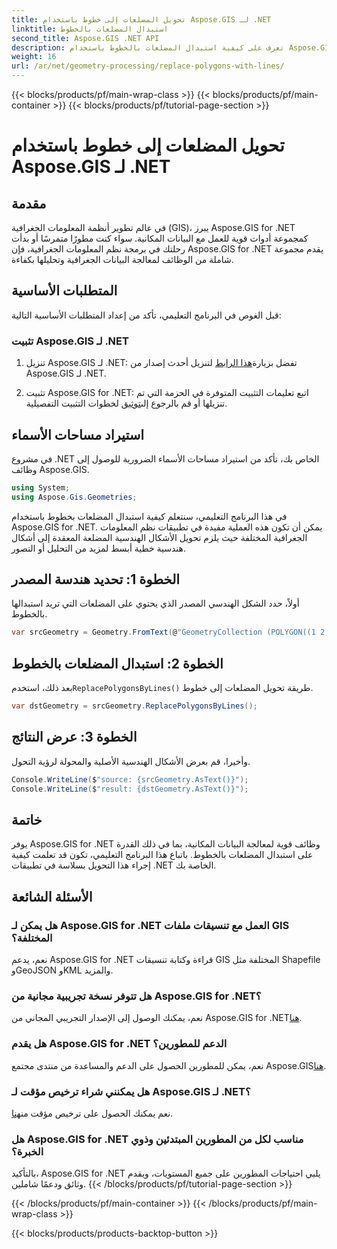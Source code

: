 ```yaml
---
title: تحويل المضلعات إلى خطوط باستخدام Aspose.GIS لـ .NET
linktitle: استبدال المضلعات بالخطوط
second_title: Aspose.GIS .NET API
description: تعرف على كيفية استبدال المضلعات بالخطوط باستخدام Aspose.GIS لـ .NET. عزز مهاراتك في التعامل مع بيانات نظم المعلومات الجغرافية دون عناء.
weight: 16
url: /ar/net/geometry-processing/replace-polygons-with-lines/
---
```


{{< blocks/products/pf/main-wrap-class >}}
{{< blocks/products/pf/main-container >}}
{{< blocks/products/pf/tutorial-page-section >}}

# تحويل المضلعات إلى خطوط باستخدام Aspose.GIS لـ .NET

## مقدمة
في عالم تطوير أنظمة المعلومات الجغرافية (GIS)، يبرز Aspose.GIS for .NET كمجموعة أدوات قوية للعمل مع البيانات المكانية. سواء كنت مطورًا متمرسًا أو بدأت رحلتك في برمجة نظم المعلومات الجغرافية، فإن Aspose.GIS for .NET يقدم مجموعة شاملة من الوظائف لمعالجة البيانات الجغرافية وتحليلها بكفاءة.
## المتطلبات الأساسية
قبل الغوص في البرنامج التعليمي، تأكد من إعداد المتطلبات الأساسية التالية:
### تثبيت Aspose.GIS لـ .NET
1.  تنزيل Aspose.GIS لـ .NET: تفضل بزيارة[هذا الرابط](https://releases.aspose.com/gis/net/) لتنزيل أحدث إصدار من Aspose.GIS لـ .NET.
   
2.  تثبيت Aspose.GIS for .NET: اتبع تعليمات التثبيت المتوفرة في الحزمة التي تم تنزيلها أو قم بالرجوع إلى[توثيق](https://reference.aspose.com/gis/net/) لخطوات التثبيت التفصيلية.

## استيراد مساحات الأسماء
في مشروع .NET الخاص بك، تأكد من استيراد مساحات الأسماء الضرورية للوصول إلى وظائف Aspose.GIS.
```csharp
using System;
using Aspose.Gis.Geometries;
```

في هذا البرنامج التعليمي، سنتعلم كيفية استبدال المضلعات بخطوط باستخدام Aspose.GIS for .NET. يمكن أن تكون هذه العملية مفيدة في تطبيقات نظم المعلومات الجغرافية المختلفة حيث يلزم تحويل الأشكال الهندسية المضلعة المعقدة إلى أشكال هندسية خطية أبسط لمزيد من التحليل أو التصور.
## الخطوة 1: تحديد هندسة المصدر
أولاً، حدد الشكل الهندسي المصدر الذي يحتوي على المضلعات التي تريد استبدالها بالخطوط.
```csharp
var srcGeometry = Geometry.FromText(@"GeometryCollection (POLYGON((1 2, 1 4, 3 4, 3 2)), Point (5 1))");
```
## الخطوة 2: استبدال المضلعات بالخطوط
 بعد ذلك، استخدم`ReplacePolygonsByLines()` طريقة تحويل المضلعات إلى خطوط.
```csharp
var dstGeometry = srcGeometry.ReplacePolygonsByLines();
```
## الخطوة 3: عرض النتائج
وأخيرا، قم بعرض الأشكال الهندسية الأصلية والمحولة لرؤية التحول.
```csharp
Console.WriteLine($"source: {srcGeometry.AsText()}");
Console.WriteLine($"result: {dstGeometry.AsText()}");
```

## خاتمة
يوفر Aspose.GIS for .NET وظائف قوية لمعالجة البيانات المكانية، بما في ذلك القدرة على استبدال المضلعات بالخطوط. باتباع هذا البرنامج التعليمي، تكون قد تعلمت كيفية إجراء هذا التحويل بسلاسة في تطبيقات .NET الخاصة بك.
## الأسئلة الشائعة
### هل يمكن لـ Aspose.GIS for .NET العمل مع تنسيقات ملفات GIS المختلفة؟
نعم، يدعم Aspose.GIS for .NET قراءة وكتابة تنسيقات GIS المختلفة مثل Shapefile وGeoJSON وKML والمزيد.
### هل تتوفر نسخة تجريبية مجانية من Aspose.GIS for .NET؟
 نعم، يمكنك الوصول إلى الإصدار التجريبي المجاني من Aspose.GIS for .NET[هنا](https://releases.aspose.com/).
### هل يقدم Aspose.GIS for .NET الدعم للمطورين؟
 نعم، يمكن للمطورين الحصول على الدعم والمساعدة من منتدى مجتمع Aspose.GIS[هنا](https://forum.aspose.com/c/gis/33).
### هل يمكنني شراء ترخيص مؤقت لـ Aspose.GIS لـ .NET؟
 نعم يمكنك الحصول على ترخيص مؤقت من[هنا](https://purchase.aspose.com/temporary-license/).
### هل Aspose.GIS for .NET مناسب لكل من المطورين المبتدئين وذوي الخبرة؟
بالتأكيد، Aspose.GIS for .NET يلبي احتياجات المطورين على جميع المستويات، ويقدم وثائق ودعمًا شاملين.
{{< /blocks/products/pf/tutorial-page-section >}}

{{< /blocks/products/pf/main-container >}}
{{< /blocks/products/pf/main-wrap-class >}}

{{< blocks/products/products-backtop-button >}}

